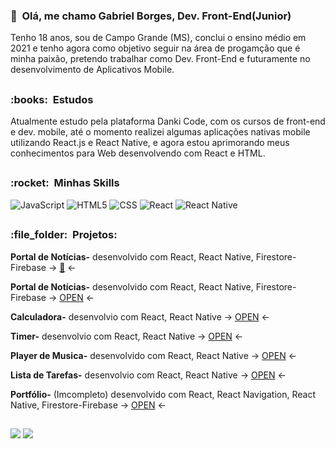 
  <h3>👋 &nbsp;Olá, me chamo Gabriel Borges, Dev. Front-End(Junior)</h3>
  Tenho 18 anos, sou de Campo Grande (MS), conclui o ensino médio em 2021 e tenho agora como objetivo seguir na área de progamção que é minha paixão, pretendo trabalhar como Dev. Front-End e futuramente no desenvolvimento de Aplicativos Mobile.
  
##

  <h3>:books: &nbsp;Estudos</h3>
   Atualmente estudo pela plataforma Danki Code, com os cursos de front-end e dev. mobile, até o momento realizei algumas aplicações nativas mobile utilizando React.js e React Native, e agora estou aprimorando meus conhecimentos para Web desenvolvendo com React e HTML.

##
<h3> :rocket: &nbsp;Minhas Skills </h3>

  ![JavaScript](https://img.shields.io/badge/-JavaScript-333333?style=flat&logo=javascript)
  ![HTML5](https://img.shields.io/badge/-HTML5-333333?style=flat&logo=HTML5)
  ![CSS](https://img.shields.io/badge/-CSS-333333?style=flat&logo=CSS3&logoColor=1572B6)
  ![React](https://img.shields.io/badge/-React-333333?style=flat&logo=react)
  ![React Native](https://img.shields.io/badge/-React%20Native-333333?style=flat&logo=react)
 
 ##
 <h3> :file_folder: &nbsp;Projetos: </h3>
  
  **Portal de Notícias-** desenvolvido com React, React Native, Firestore-Firebase -> [:file_folder:](http://plataforma-aulas-rocketseat.vercel.app/) <-

  **Portal de Notícias-** desenvolvido com React, React Native, Firestore-Firebase -> [OPEN](https://gabrielpossasb.github.io/Portal-Noticias/) <-

  **Calculadora-** desenvolvio com React, React Native -> [OPEN](https://gabrielpossasb.github.io/Calculadora/) <-

   **Timer-** desenvolvio com React, React Native -> [OPEN](https://gabrielpossasb.github.io/Timer/) <- 
 
   **Player de Musica-** desenvolvido com React, React Native -> [OPEN](https://gabrielpossasb.github.io/Player-Music/) <-  

   **Lista de Tarefas-** desenvolvio com React, React Native -> [OPEN](https://gabrielpossasb.github.io/Tarefas/) <- 

   **Portfólio-** (Imcompleto) desenvolvido com React, React Navigation, React Native, Firestore-Firebase -> [OPEN](https://gabrielpossasb.github.io/Portifolio/) <- 

##
   
<a href = "mailto:gabrielpossasb@gmail.com"><img src="https://img.shields.io/badge/-Gmail-%23333?style=for-the-badge&logo=gmail&logoColor=white" target="_blank"></a>
<a href="https://www.linkedin.com/in/gabriel-borges-b/" target="_blank"><img src="https://img.shields.io/badge/-LinkedIn-%230077B5?style=for-the-badge&logo=linkedin&logoColor=white" target="_blank"></a> 
